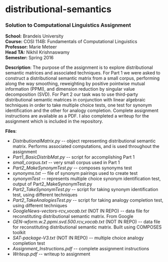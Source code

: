 # distributional-semantics
### Solution to Computational Linguistics Assignment

**School:** Brandeis University  
**Course:** COSI 114B: Fundamentals of Computational Linguistics  
**Professor:** Marie Meteer  
**Head TA:** Nikhil Krishnaswamy  
**Semester:** Spring 2016

**Description**: The purpose of the assignment is to explore distributional semantic matrices and associated techniques. For Part 1 we were asked to construct a distributional semantic matrix from a small corpus, performing along the way smoothing, reweighting by positive pointwise mutual information (PPMI), and dimension reduction by singular value decomposition (SVD). For Part 2 our task was to use third-party distributional semantic matrices in conjunction with linear algebraic techniques in order to take multiple choice tests, one test for synonym identification and the other for analogy completion. Complete assignment instructions are available as a PDF. I also completed a writeup for the assignment which is included in the repository.

**Files**:  
+ *DistributionalMatrix.py* -- object representing distributional semantic matrix. Performs associated computations, and is used throughout the assignment
+ *Part1_BasicDistribMat.py* -- script for accomplishing Part 1
+ *small_corpus.txt* -- very small corpus used in Part 1
+ *Part2_MakeSynonymTest.py* -- composes synonyms test  
+ *synonyms.txt* -- file of synonym pairings used to create test  
+ *synonymTest* -- represents multiple choice synonym identification test, output of Part2_MakeSynonymTest.py  
+ *Part2_TakeSynonymTest.py* -- script for taking synonym identification test, using different techniques  
+ *Part2_TakeAnalogiesTest.py* -- script for taking analogy completion test, using different techniques  
+ *GoogleNews-vectors-rcv_vocab.txt* (NOT IN REPO) -- data file for reconstituting distributional semantic matrix. From Google 
+ *GEN-wform.w.2.ppmi.svd.500.rcv_vocab.txt* (NOT IN REPO) -- data file for reconstituting distributional semantic matrix. Built using COMPOSES toolkit  
+ *SAT-package-V3.txt* (NOT IN REPO) -- multiple choice analogy completion test  
+ *Assignment_Instructions.pdf* -- complete assignment instructions
+ *Writeup.pdf* -- writeup to assignment
